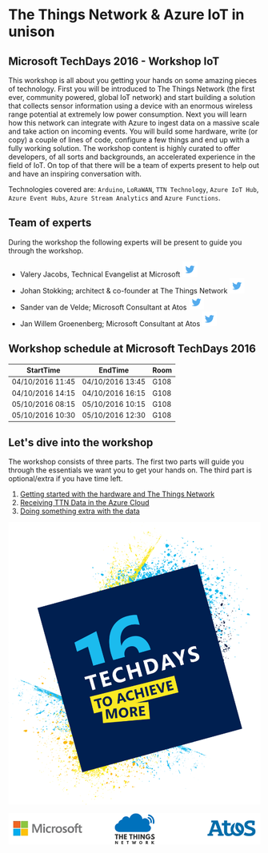 # The Things Network & Azure IoT in unison
## Microsoft TechDays 2016 - Workshop IoT

This workshop is all about you getting your hands on some amazing pieces of technology. First you will be introduced to The Things Network (the first ever, community powered, global IoT network) and start building a solution that collects sensor information using a device with an enormous wireless range potential at extremely low power consumption. Next you will learn how this network can integrate with Azure to ingest data on a massive scale and take action on incoming events. You will build some hardware, write (or copy) a couple of lines of code, configure a few things and end up with a fully working solution. The workshop content is highly curated to offer developers, of all sorts and backgrounds, an accelerated experience in the field of IoT. On top of that there will be a team of experts present to help out and have an inspiring conversation with.

Technologies covered are: `Arduino`, `LoRaWAN`, `TTN Technology`, `Azure IoT Hub`, `Azure Event Hubs`, `Azure Stream Analytics` and `Azure Functions`.

## Team of experts

During the workshop the following experts will be present to guide you through the workshop.

- Valery Jacobs, Technical Evangelist at Microsoft [ ![Twitter](img/social/twitter.png) ](https://twitter.com/valeryjacobs)
- Johan Stokking; architect & co-founder at The Things Network [ ![Twitter](img/social/twitter.png) ](https://twitter.com/johanstokking)
- Sander van de Velde; Microsoft Consultant at Atos [ ![Twitter](img/social/twitter.png) ](https://twitter.com/svelde)
- Jan Willem Groenenberg; Microsoft Consultant at Atos [ ![Twitter](img/social/twitter.png) ](https://twitter.com/jeeweetje)

## Workshop schedule at Microsoft TechDays 2016
| StartTime | EndTime | Room |
| --------- | ------- | ---- |
| 04/10/2016 11:45 | 04/10/2016 13:45 |G108|
| 04/10/2016 14:15 | 04/10/2016 16:15 |G108|
| 05/10/2016 08:15 | 05/10/2016 10:15 |G108|
| 05/10/2016 10:30 | 05/10/2016 12:30 |G108|

## Let's dive into the workshop

The workshop consists of three parts. The first two parts will guide you through the essentials we want you to get your hands on. 
The third part is optional/extra if you have time left.

1. [Getting started with the hardware and The Things Network](TheThingsNetwork.md)
2. [Receiving TTN Data in the Azure Cloud](Azure.md)
3. [Doing something extra with the data](Flow.md)

![alt tag](img/logos/techdays2016-logo.png)

![alt tag](img/logos/microsoft-ttn-atos.png)